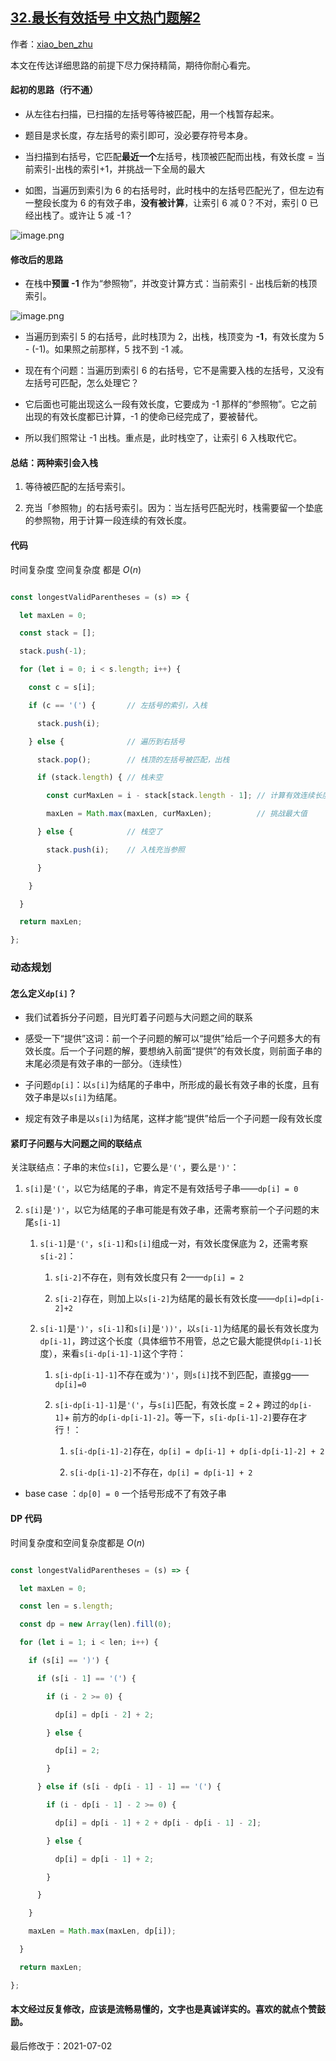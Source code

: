 ## [32.最长有效括号 中文热门题解2](https://leetcode.cn/problems/longest-valid-parentheses/solutions/100000/shou-hua-tu-jie-zhan-de-xiang-xi-si-lu-by-hyj8)

作者：[xiao_ben_zhu](https://leetcode.cn/u/xiao_ben_zhu)

本文在传达详细思路的前提下尽力保持精简，期待你耐心看完。
#### 起初的思路（行不通）
- 从左往右扫描，已扫描的左括号等待被匹配，用一个栈暂存起来。
- 题目是求长度，存左括号的索引即可，没必要存符号本身。
- 当扫描到右括号，它匹配**最近一个**左括号，栈顶被匹配而出栈，有效长度 = 当前索引-出栈的索引+1，并挑战一下全局的最大
- 如图，当遍历到索引为 6 的右括号时，此时栈中的左括号匹配光了，但左边有一整段长度为 6 的有效子串，**没有被计算**，让索引 6 减 0？不对，索引 0 已经出栈了。或许让 5 减 -1？
![image.png](https://pic.leetcode-cn.com/b2aeae1caba543716209c6d2566a49abcd4d6478f7727627abed718391dbb273-image.png)
#### 修改后的思路
- 在栈中**预置 -1** 作为“参照物”，并改变计算方式：当前索引 - 出栈后新的栈顶索引。
![image.png](https://pic.leetcode-cn.com/5d7c8630b67841475a97775c870fdb63cdfa317ce236a3335667700c5ac5f99f-image.png)
- 当遍历到索引 5 的右括号，此时栈顶为 2，出栈，栈顶变为 **-1**，有效长度为 5 - (-1)。如果照之前那样，5 找不到 -1 减。
- 现在有个问题：当遍历到索引 6 的右括号，它不是需要入栈的左括号，又没有左括号可匹配，怎么处理它？
- 它后面也可能出现这么一段有效长度，它要成为 -1 那样的“参照物”。它之前出现的有效长度都已计算，-1 的使命已经完成了，要被替代。
- 所以我们照常让 -1 出栈。重点是，此时栈空了，让索引 6 入栈取代它。
#### 总结：两种索引会入栈

1. 等待被匹配的左括号索引。
2. 充当「参照物」的右括号索引。因为：当左括号匹配光时，栈需要留一个垫底的参照物，用于计算一段连续的有效长度。
#### 代码
时间复杂度 空间复杂度 都是 $O(n)$
```js 
const longestValidParentheses = (s) => {
  let maxLen = 0;
  const stack = [];
  stack.push(-1);
  for (let i = 0; i < s.length; i++) {
    const c = s[i];
    if (c == '(') {       // 左括号的索引，入栈
      stack.push(i);
    } else {              // 遍历到右括号
      stack.pop();        // 栈顶的左括号被匹配，出栈
      if (stack.length) { // 栈未空
        const curMaxLen = i - stack[stack.length - 1]; // 计算有效连续长度
        maxLen = Math.max(maxLen, curMaxLen);          // 挑战最大值
      } else {            // 栈空了
        stack.push(i);    // 入栈充当参照
      }
    }
  }
  return maxLen;
};
```

### 动态规划
#### 怎么定义`dp[i]`？
- 我们试着拆分子问题，目光盯着子问题与大问题之间的联系
- 感受一下“提供”这词：前一个子问题的解可以“提供”给后一个子问题多大的有效长度。后一个子问题的解，要想纳入前面“提供”的有效长度，则前面子串的末尾必须是有效子串的一部分。（连续性）
- 子问题`dp[i]`：以`s[i]`为结尾的子串中，所形成的最长有效子串的长度，且有效子串是以`s[i]`为结尾。
- 规定有效子串是以`s[i]`为结尾，这样才能“提供”给后一个子问题一段有效长度
#### 紧盯子问题与大问题之间的联结点
关注联结点：子串的末位`s[i]`，它要么是`'('`，要么是`')'`：
1. `s[i]`是`'('`，以它为结尾的子串，肯定不是有效括号子串——`dp[i] = 0`
2. `s[i]`是`')'`，以它为结尾的子串可能是有效子串，还需考察前一个子问题的末尾`s[i-1]`
   1. `s[i-1]`是`'('`，`s[i-1]`和`s[i]`组成一对，有效长度保底为 2，还需考察`s[i-2]`：
      1. `s[i-2]`不存在，则有效长度只有 2——`dp[i] = 2`
      2. `s[i-2]`存在，则加上以`s[i-2]`为结尾的最长有效长度——`dp[i]=dp[i-2]+2`
   2. `s[i-1]`是`')'`，`s[i-1]`和`s[i]`是`'))'`，以`s[i-1]`为结尾的最长有效长度为`dp[i-1]`，跨过这个长度（具体细节不用管，总之它最大能提供`dp[i-1]`长度），来看`s[i-dp[i-1]-1]`这个字符：
      1. `s[i-dp[i-1]-1]`不存在或为`')'`，则`s[i]`找不到匹配，直接gg——`dp[i]=0`
      2.  `s[i-dp[i-1]-1]`是`'('`，与`s[i]`匹配，有效长度 = 2 + 跨过的`dp[i-1]`+ 前方的`dp[i-dp[i-1]-2]`。等一下，`s[i-dp[i-1]-2]`要存在才行！：
          1. `s[i-dp[i-1]-2]`存在，`dp[i] = dp[i-1] + dp[i-dp[i-1]-2] + 2`
          2. `s[i-dp[i-1]-2]`不存在，`dp[i] = dp[i-1] + 2`

- base case ：`dp[0] = 0` 一个括号形成不了有效子串
#### DP 代码
时间复杂度和空间复杂度都是 $O(n)$
```js
const longestValidParentheses = (s) => {
  let maxLen = 0;
  const len = s.length;
  const dp = new Array(len).fill(0);
  for (let i = 1; i < len; i++) {
    if (s[i] == ')') {
      if (s[i - 1] == '(') {
        if (i - 2 >= 0) {
          dp[i] = dp[i - 2] + 2;
        } else {
          dp[i] = 2;
        }
      } else if (s[i - dp[i - 1] - 1] == '(') {
        if (i - dp[i - 1] - 2 >= 0) {
          dp[i] = dp[i - 1] + 2 + dp[i - dp[i - 1] - 2];
        } else {
          dp[i] = dp[i - 1] + 2;
        }
      }
    }
    maxLen = Math.max(maxLen, dp[i]);
  }
  return maxLen;
};
```

#### 本文经过反复修改，应该是流畅易懂的，文字也是真诚详实的。喜欢的就点个赞鼓励。
最后修改于：2021-07-02